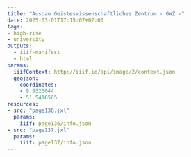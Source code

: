 ```yaml
---
title: "Ausbau Geisteswissenschaftliches Zentrum - GWZ -"
date: 2025-03-01T17:15:07+02:00
tags:
- high-rise
- university
outputs:
  - iiif-manifest
  - html
params:
  iiifContext: http://iiif.io/api/image/2/context.json
  geojson:
    coordinates:
    - 9.9326044
    - 51.5416565
resources:
- src: "page136.jxl"
  params:
    iiif: page136/info.json
- src: "page137.jxl"
  params:
    iiif: page137/info.json
---
```

